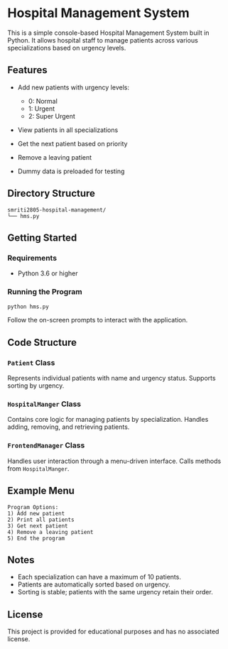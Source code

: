 # Hospital Management System

This is a simple console-based Hospital Management System built in Python. It allows hospital staff to manage patients across various specializations based on urgency levels.

## Features

* Add new patients with urgency levels:

  * 0: Normal
  * 1: Urgent
  * 2: Super Urgent
* View patients in all specializations
* Get the next patient based on priority
* Remove a leaving patient
* Dummy data is preloaded for testing

## Directory Structure

```
smriti2805-hospital-management/
└── hms.py
```

## Getting Started

### Requirements

* Python 3.6 or higher

### Running the Program

```bash
python hms.py
```

Follow the on-screen prompts to interact with the application.

## Code Structure

### `Patient` Class

Represents individual patients with name and urgency status. Supports sorting by urgency.

### `HospitalManger` Class

Contains core logic for managing patients by specialization. Handles adding, removing, and retrieving patients.

### `FrontendManager` Class

Handles user interaction through a menu-driven interface. Calls methods from `HospitalManger`.

## Example Menu

```
Program Options:
1) Add new patient
2) Print all patients
3) Get next patient
4) Remove a leaving patient
5) End the program
```

## Notes

* Each specialization can have a maximum of 10 patients.
* Patients are automatically sorted based on urgency.
* Sorting is stable; patients with the same urgency retain their order.

## License

This project is provided for educational purposes and has no associated license.


